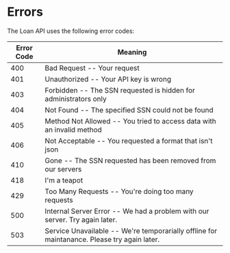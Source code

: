 # Errors

The Loan API uses the following error codes:


Error Code | Meaning
---------- | -------
400 | Bad Request -- Your request
401 | Unauthorized -- Your API key is wrong
403 | Forbidden -- The SSN requested is hidden for administrators only
404 | Not Found -- The specified SSN could not be found
405 | Method Not Allowed -- You tried to access data with an invalid method
406 | Not Acceptable -- You requested a format that isn't json
410 | Gone -- The SSN requested has been removed from our servers
418 | I'm a teapot
429 | Too Many Requests -- You're doing too many requests
500 | Internal Server Error -- We had a problem with our server. Try again later.
503 | Service Unavailable -- We're temporarially offline for maintanance. Please try again later.
